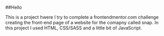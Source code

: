 ##Hello

This is a project hwere I try to complete a frontendmentor.com challenge creating the front-end page of 
a website for the comapny called snap. In this project I used HTML, CSS/SASS and a little bit of JavaScript. 